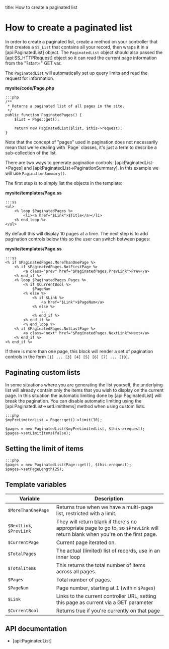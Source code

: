 title: How to create a paginated list

# How to create a paginated list

In order to create a paginated list, create a method on your controller that first creates a `SS_List` that contains
all your record, then wraps it in a [api:PaginatedList] object. The `PaginatedList` object should also passed the 
[api:SS_HTTPRequest] object so it can read the current page information from the "?start=" GET var.

The `PaginatedList` will automatically set up query limits and read the request for information.

**mysite/code/Page.php**

	:::php
	/**
	 * Returns a paginated list of all pages in the site.
	 */
	public function PaginatedPages() {
		$list = Page::get();

		return new PaginatedList($list, $this->request);
	}

<div class="notice" markdown="1">
Note that the concept of "pages" used in pagination does not necessarily mean that we're dealing with `Page` classes, 
it's just a term to describe a sub-collection of the list.
</div>

There are two ways to generate pagination controls: [api:PaginatedList->Pages] and 
[api:PaginatedList->PaginationSummary]. In this example we will use `PaginationSummary()`.

The first step is to simply list the objects in the template:

**mysite/templates/Page.ss**

	:::ss
	<ul>
		<% loop $PaginatedPages %>
			<li><a href="$Link">$Title</a></li>
		<% end_loop %>
	</ul>

By default this will display 10 pages at a time. The next step is to add pagination controls below this so the user can 
switch between pages:

**mysite/templates/Page.ss**

	:::ss
	<% if $PaginatedPages.MoreThanOnePage %>
		<% if $PaginatedPages.NotFirstPage %>
			<a class="prev" href="$PaginatedPages.PrevLink">Prev</a>
		<% end_if %>
		<% loop $PaginatedPages.Pages %>
			<% if $CurrentBool %>
				$PageNum
			<% else %>
				<% if $Link %>
					<a href="$Link">$PageNum</a>
				<% else %>
					...
				<% end_if %>
			<% end_if %>
			<% end_loop %>
		<% if $PaginatedPages.NotLastPage %>
			<a class="next" href="$PaginatedPages.NextLink">Next</a>
		<% end_if %>
	<% end_if %>

If there is more than one page, this block will render a set of pagination controls in the form 
`[1] ... [3] [4] [5] [6] [7] ... [10]`.

## Paginating custom lists

In some situations where you are generating the list yourself, the underlying list will already contain only the items 
that you wish to display on the current page. In this situation the automatic limiting done by [api:PaginatedList]
will break the pagination. You can disable automatic limiting using the [api:PaginatedList->setLimitItems] method 
when using custom lists.

	:::php
	$myPreLimitedList = Page::get()->limit(10);

	$pages = new PaginatedList($myPreLimitedList, $this->request);
	$pages->setLimitItems(false);


## Setting the limit of items

	:::php
	$pages = new PaginatedList(Page::get(), $this->request);
	$pages->setPageLength(25);

## Template variables

| Variable | Description |
| -------- | -------- |
| `$MoreThanOnePage` | Returns true when we have a multi-page list, restricted with a limit. |
| `$NextLink`, `$PrevLink` | They will return blank if there's no appropriate page to go to, so `$PrevLink` will return blank when you're on the first page. |
| `$CurrentPage` | Current page iterated on. |
| `$TotalPages` | The actual (limited) list of records, use in an inner loop |
| `$TotalItems` | This returns the total number of items across all pages. | 
| `$Pages` | Total number of pages. |
| `$PageNum` | Page number, starting at 1 (within `$Pages`) |
| `$Link` | Links to the current controller URL, setting this page as current via a GET parameter |
| `$CurrentBool` | Returns true if you're currently on that page |


## API documentation

* [api:PaginatedList]



